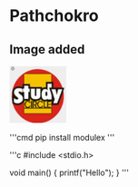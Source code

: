 # Pathchokro

## Image added
<img src="im.jpeg" width="100" height="100">

'''cmd
pip install modulex
'''

'''c
#include <stdio.h>

void main()
{
  printf("Hello");
}
'''
